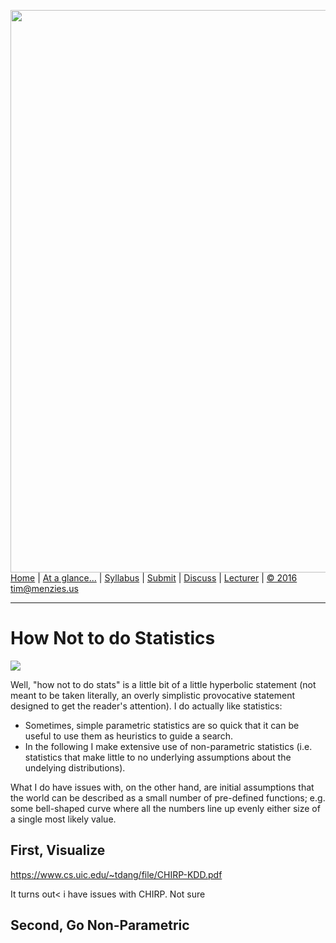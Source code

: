 [<img width=900 src="https://raw.githubusercontent.com/txt/fss16/master/img/fss16.png">](http://tiny.cc/fss2016)   
[Home](http://tiny.cc/fss2016) |
[At a glance...](https://github.com/txt/fss16/blob/master/doc/glance.md) |
[Syllabus](https://github.com/txt/fss16/blob/master/doc/syllabus.md) |
[Submit](http://tiny.cc/fss2016give) |
[Discuss](https://fss16.slack.com/) |
[Lecturer](http://menzies.us) |
[&copy; 2016](https://github.com/txt/fss16/blob/master/LICENSE.md) tim@menzies.us

_______



# How Not to do Statistics

![](http://tiny.cc/soonish)

Well, "how not to do stats" is a little bit of a little hyperbolic statement
(not meant to be taken literally, an overly simplistic provocative statement
designed to get the reader's attention).  I do actually like statistics:

- Sometimes, simple parametric statistics are so quick that it can be useful to
  use them as heuristics to guide a search.
- In the following I make extensive use of non-parametric statistics (i.e.
  statistics that make little to no underlying assumptions about the undelying
  distributions).

What I do have issues with, on the other hand, are initial assumptions that the
world can be described as a small number of pre-defined functions; e.g. some
bell-shaped curve where all the numbers line up evenly either size of a single
most likely value.

## First, Visualize

https://www.cs.uic.edu/~tdang/file/CHIRP-KDD.pdf

It turns out< i have issues with CHIRP. Not sure 

## Second, Go Non-Parametric


